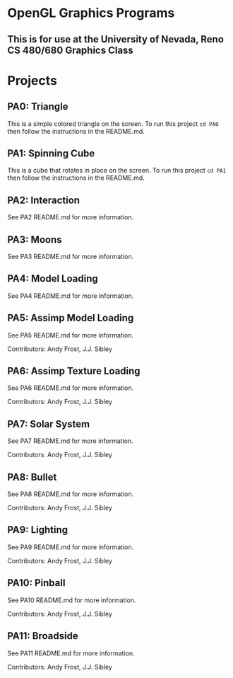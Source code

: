 # OpenGL Graphics Programs
## This is for use at the University of Nevada, Reno CS 480/680 Graphics Class

# Projects

## PA0: Triangle
This is a simple colored triangle on the screen. To run this project ```cd PA0``` then follow the instructions in the README.md.

## PA1: Spinning Cube
This is a cube that rotates in place on the screen. To run this project ```cd PA1``` then follow the instructions in the README.md.

## PA2: Interaction
See PA2 README.md for more information.

## PA3: Moons
See PA3 README.md for more information.

## PA4: Model Loading

See PA4 README.md for more information.

## PA5: Assimp Model Loading

See PA5 README.md for more information.

Contributors: Andy Frost, J.J. Sibley

## PA6: Assimp Texture Loading

See PA6 README.md for more information.

Contributors: Andy Frost, J.J. Sibley

## PA7: Solar System

See PA7 README.md for more information.

Contributors: Andy Frost, J.J. Sibley

## PA8: Bullet

See PA8 README.md for more information.

Contributors: Andy Frost, J.J. Sibley

## PA9: Lighting

See PA9 README.md for more information.

Contributors: Andy Frost, J.J. Sibley

## PA10: Pinball

See PA10 README.md for more information.

Contributors: Andy Frost, J.J. Sibley


## PA11: Broadside

See PA11 README.md for more information.

Contributors: Andy Frost, J.J. Sibley

